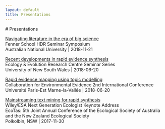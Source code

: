 ```yaml
---
layout: default
title: Presentations
---
```

<head>
  <!-- Global site tag (gtag.js) - Google Analytics -->
  <script async src="https://www.googletagmanager.com/gtag/js?id=UA-121833450-1"></script>
  <script>
    window.dataLayer = window.dataLayer || [];
    function gtag(){dataLayer.push(arguments);}
    gtag('js', new Date());

    gtag('config', 'UA-121833450-1');
  </script>
</head>
# Presentations
<p>
<a href="/assets/presentations/2018_11_21_Fenner_School_ANU.html">Navigating literature in the era of big science</a><br>
Fenner School HDR Seminar Symposium<br>
Australian National University | 2018-11-21
</p>
<p>
<a href="/assets/presentations/2018_06_20_UNSW.html">Recent developments in rapid evidence synthesis</a><br>
Ecology & Evolution Research Centre Seminar Series<br>
University of New South Wales | 2018-06-20
</p>
<p>
<a href="/assets/presentations/2018_04_20_CEE.html">Rapid evidence mapping using topic modelling</a><br>
Collaboration for Environmental Evidence 2nd International Conference<br>
Université Paris-Est Marne-la-Vallée | 2018-06-20
</p>
<p>
<a href="/assets/presentations/2017_11_30_EcoTas_Keynote.html">Mainstreaming text mining for rapid synthesis</a><br>
Wiley/ESA Next Generation Ecologist Keynote Address<br>
EcoTas: 5th Joint Annual Conference of the Ecological Society of Australia and the New Zealand Ecological Society<br>
Polkolbin, NSW | 2017-11-30
</p>